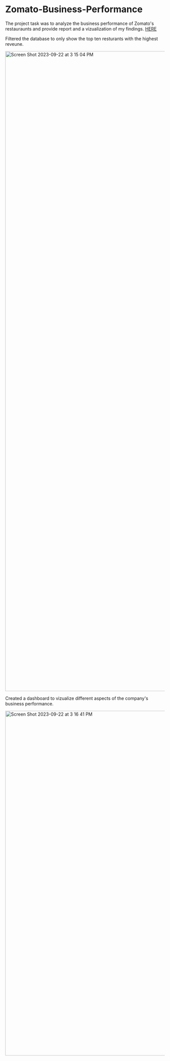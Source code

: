 # Zomato-Business-Performance
The project task was to analyze the business performance of Zomato's restauraunts and provide report and a vizualization of my findings.
[HERE](https://public.tableau.com/views/BusinessPerformanceofZomato/BusinessPerformanceofZomato?:language=en-US&publish=yes&:display_count=n&:origin=viz_share_link)

Filtered the database to only show the top ten resturants with the highest reveune.


<img width="2016" alt="Screen Shot 2023-09-22 at 3 15 04 PM" src="https://github.com/jaycebrayboy/Zomato-Business-Performance/assets/141188945/c03ff293-57f0-491b-9b94-90497e480a6b">



Created a dashboard to vizualize different aspects of the company's business performance.



<img width="1086" alt="Screen Shot 2023-09-22 at 3 16 41 PM" src="https://github.com/jaycebrayboy/Zomato-Business-Performance/assets/141188945/34570e72-cfb7-4634-aa2f-61b2b699fb97">
